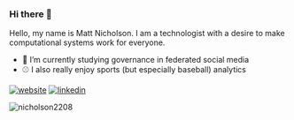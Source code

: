### Hi there 👋

 Hello, my name is Matt Nicholson. I am a technologist with a desire to make computational systems work for everyone. 


- 🔭 I’m currently studying governance in federated social media
- ⚾ I also really enjoy sports (but especially baseball) analytics


[![website](https://img.shields.io/badge/-website-orange)](https://mnnicholson.com/)
[![linkedin](https://img.shields.io/badge/-linkedin-blue)](https://www.linkedin.com/in/matthewnnicholson/)

<p><img align="center" src="https://github-readme-streak-stats.herokuapp.com/?user=nicholson2208&" alt="nicholson2208" /></p>
